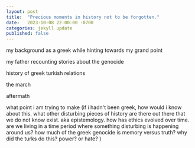 ```yaml
---
layout: post
title:  "Precious moments in history not to be forgotten."
date:   2023-10-08 22:00:00 -0700
categories: jekyll update
published: false
---
```


my background as a greek while hinting towards my grand point

my father recounting stories about the genocide

history of greek turkish relations

the march

aftermath

what point i am trying to make (if i hadn't been greek, how would i know about this. what other disturbing pieces of history are there out there that we do not know exist. aka epistemology. how has ethics evolved over time. are we living in a time period where something disturbing is happening around us? how much of the greek genocide is memory versus truth? why did the turks do this? power? or hate? )